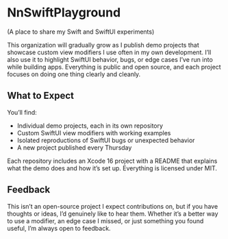 # NnSwiftPlayground

(A place to share my Swift and SwiftUI experiments)

This organization will gradually grow as I publish demo projects that showcase custom view modifiers I use often in my own development. I’ll also use it to highlight SwiftUI behavior, bugs, or edge cases I’ve run into while building apps. Everything is public and open source, and each project focuses on doing one thing clearly and cleanly.

## What to Expect

You’ll find:

- Individual demo projects, each in its own repository
- Custom SwiftUI view modifiers with working examples
- Isolated reproductions of SwiftUI bugs or unexpected behavior
- A new project published every Thursday

Each repository includes an Xcode 16 project with a README that explains what the demo does and how it’s set up. Everything is licensed under MIT.

## Feedback

This isn’t an open-source project I expect contributions on, but if you have thoughts or ideas, I’d genuinely like to hear them. Whether it’s a better way to use a modifier, an edge case I missed, or just something you found useful, I’m always open to feedback.
